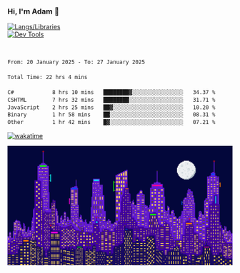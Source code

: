 ### Hi, I'm Adam 👋

[![Langs/Libraries](https://skillicons.dev/icons?i=cs,dotnet,js,css,html,sass,ts,jquery,bootstrap)](https://skillicons.dev)
<br/>
[![Dev Tools](https://skillicons.dev/icons?i=git,github,githubactions,visualstudio)](https://skillicons.dev)

<br/>

<!--START_SECTION:waka-->

```txt
From: 20 January 2025 - To: 27 January 2025

Total Time: 22 hrs 4 mins

C#            8 hrs 10 mins   ████████▓░░░░░░░░░░░░░░░░   34.37 %
CSHTML        7 hrs 32 mins   ████████░░░░░░░░░░░░░░░░░   31.71 %
JavaScript    2 hrs 25 mins   ██▓░░░░░░░░░░░░░░░░░░░░░░   10.20 %
Binary        1 hr 58 mins    ██░░░░░░░░░░░░░░░░░░░░░░░   08.31 %
Other         1 hr 42 mins    █▓░░░░░░░░░░░░░░░░░░░░░░░   07.21 %
```

<!--END_SECTION:waka-->

[![wakatime](https://wakatime.com/badge/user/2234bda2-efd3-47c5-8724-79108edfe9aa.svg)](https://wakatime.com/@2234bda2-efd3-47c5-8724-79108edfe9aa)

![Pixelated city at night](./media/city.gif)

